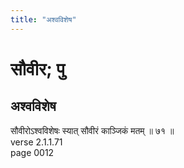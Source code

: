 ```yaml
---
title: "अश्वविशेष"
---
```


# सौवीर; पु
## अश्वविशेष
सौवीरोऽश्वविशेषः स्यात् सौवीरं काञ्जिकं मतम् ॥ ७१ ॥<br />verse 2.1.1.71<br />page 0012

